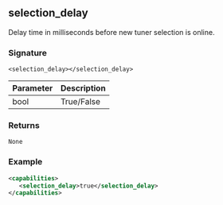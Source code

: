 ## selection\_delay

Delay time in milliseconds before new tuner selection is online.


### Signature

`<selection_delay></selection_delay>`


| Parameter | Description |
| --- | --- |
| bool | True/False |


### Returns

`None`


### Example

```xml
<capabilities>
   <selection_delay>true</selection_delay>
</capabilities>
```
